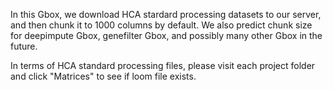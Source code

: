 In this Gbox, we download HCA stardard processing datasets to our server, and then chunk it to 1000 columns by default.
We also predict chunk size for deepimpute Gbox, genefilter Gbox, and possibly many other Gbox in the future.

In terms of HCA standard processing files, please visit each project folder and click "Matrices" to see if loom file exists.

